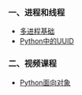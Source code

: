 ### 一、进程和线程

- [多进程基础](python/basic/多进程基础.md)
- [Python中的UUID](python/basic/Python中的UUID.md)

### 二、视频课程

- [Python面向对象](http://study.163.com/course/courseMain.htm?courseId=1004569003)

